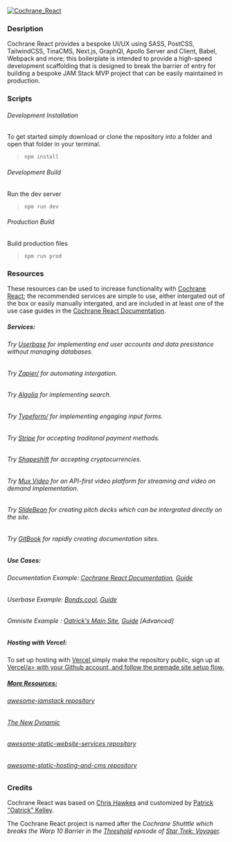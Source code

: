 <a href="https://www.CochraneReact.com">![Cochrane_React](https://www.CochraneReact.com/img/current_snapshot.png)</a>

### Desription

Cochrane React provides a bespoke UI/UX using SASS, PostCSS, TailwindCSS, TinaCMS, Next.js, GraphQl, Apollo Server and Client, Babel, Webpack and more; this boilerplate is intended to provide a high-speed development scaffolding that is designed to break the barrier of entry for building a bespoke JAM Stack MVP project that can be easily maintained in production.

### Scripts

###### Development Installation

To get started simply download or clone the repository into a folder and open that folder in your terminal. 

> `npm install`

###### Development Build

Run the dev server

> `npm run dev`

###### Production Build

Build production files

> `npm run prod`

### Resources

These resources can be used to increase functionality with <a href="https://www.CochraneReact.com">Cochrane React</a>; the recommended services are simple to use, either intergated out of the box or easily manually intergated, and are included in at least one of the use case guides in the <a href="https://docs.CochraneReact.com/tuts">Cochrane React Documentation</a>. 

##### Services:

###### Try <a href="https://www.userbase.com">Userbase</a> for implementing end user accounts and data presistance without managing databases.

###### Try <a href="https://zapier.com/">Zapier/</a> for automating intergation.

###### Try <a href="https://www.algolia.com/">Algolia</a> for implementing search.

###### Try <a href="https://www.typeform.com/">Typeform/</a> for implementing engaging input forms.

###### Try <a href="https://stripe.com/">Stripe</a> for accepting traditonal payment methods.

###### Try <a href="https://docs.shapeshift.io/?version=latest">Shapeshift</a> for accepting cryptocurrencies.

###### Try <a href="https://mux.com/">Mux Video</a> for an API-first video platform for streaming and video on demand implementation.

######  Try <a href="https://www.SlideBean.com">SlideBean</a> for creating pitch decks which can be intergrated directly on the site.

###### Try <a href="https://www.gitbook.com/">GitBook</a> for rapidly creating documentation sites.

#####  Use Cases:

######  Documentation Example: <a href="https://docs.CochraneReact.com">Cochrane React Documentation</a>, <a href="https://www.CochraneReact.com/blog/chochrane_documentation_site_tutorial">Guide</a>

######  Userbase Example: <a href="https://www.bonds.cool">Bonds.cool</a>, <a href="https://www.CochraneReact.com/blog/chochrane_ecommerce_site_tutorial">Guide</a>

######  Omnisite Example : <a href="https://www.oatrick.com">Oatrick's Main Site</a>, <a href="https://www.CochraneReact.com/blog/chochrane_profolio_site_tutorial">Guide</a> [Advanced]

##### Hosting with Vercel:

To set up hosting with <a href="https://vercel.com/">Vercel </a> simply make the repository public, sign up at <a href="https://vercel.com/">Vercel/a> with your Github account, and follow the premade site setup flow.
 
##### More Resources:

###### <a href="https://github.com/automata/awesome-jamstack">awesome-jamstack repository</a>

###### <a href="https://www.thenewdynamic.org/">The New Dynamic</a>

###### <a href="https://github.com/agarrharr/awesome-static-website-services">awesome-static-website-services repository</a>

###### <a href="https://github.com/b-long/awesome-static-hosting-and-cms">awesome-static-hosting-and-cms repository</a>
  
### Credits

Cochrane React was based on <a href="http://bit.ly/chrishawkes">Chris Hawkes</a> and customized by <a href="https://www.oatrick.com">Patrick "Oatrick" Kelley</a>.

The Cochrane React project is named after the <em>Cochrane Shutttle<em> which breaks the Warp 10 Barrier in the <a href="https://memory-alpha.fandom.com/wiki/Threshold_(episode)">Threshold</a> episode of <a href="https://en.wikipedia.org/wiki/Star_Trek:_Voyager">Star Trek: Voyager</a>.

